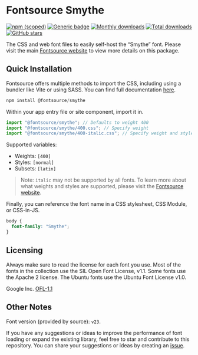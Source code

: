 # Fontsource Smythe

[![npm (scoped)](https://img.shields.io/npm/v/@fontsource/smythe?color=brightgreen)](https://www.npmjs.com/package/@fontsource/smythe) [![Generic badge](https://img.shields.io/badge/fontsource-passing-brightgreen)](https://github.com/fontsource/fontsource) [![Monthly downloads](https://badgen.net/npm/dm/@fontsource/smythe)](https://github.com/fontsource/fontsource) [![Total downloads](https://badgen.net/npm/dt/@fontsource/smythe)](https://github.com/fontsource/fontsource) [![GitHub stars](https://img.shields.io/github/stars/fontsource/fontsource.svg?style=social&label=Star)](https://github.com/fontsource/fontsource/stargazers)

The CSS and web font files to easily self-host the “Smythe” font. Please visit the main [Fontsource website](https://fontsource.org/fonts/smythe) to view more details on this package.

## Quick Installation

Fontsource offers multiple methods to import the CSS, including using a bundler like Vite or using SASS. You can find full documentation [here](https://fontsource.org/docs/getting-started/introduction).

```javascript
npm install @fontsource/smythe
```

Within your app entry file or site component, import it in.

```javascript
import "@fontsource/smythe"; // Defaults to weight 400
import "@fontsource/smythe/400.css"; // Specify weight
import "@fontsource/smythe/400-italic.css"; // Specify weight and style
```

Supported variables:
- Weights: `[400]`
- Styles: `[normal]`
- Subsets: `[latin]`

> Note: `italic` may not be supported by all fonts. To learn more about what weights and styles are supported, please visit the [Fontsource website](https://fontsource.org/fonts/smythe).

Finally, you can reference the font name in a CSS stylesheet, CSS Module, or CSS-in-JS.

```css
body {
  font-family: "Smythe";
}
```

## Licensing
Always make sure to read the license for each font you use. Most of the fonts in the collection use the SIL Open Font License, v1.1. Some fonts use the Apache 2 license. The Ubuntu fonts use the Ubuntu Font License v1.0.

Google Inc.
[OFL-1.1](http://scripts.sil.org/OFL)

## Other Notes
Font version (provided by source): `v23`.

If you have any suggestions or ideas to improve the performance of font loading or expand the existing library, feel free to star and contribute to this repository. You can share your suggestions or ideas by creating an [issue](https://github.com/fontsource/fontsource/issues).